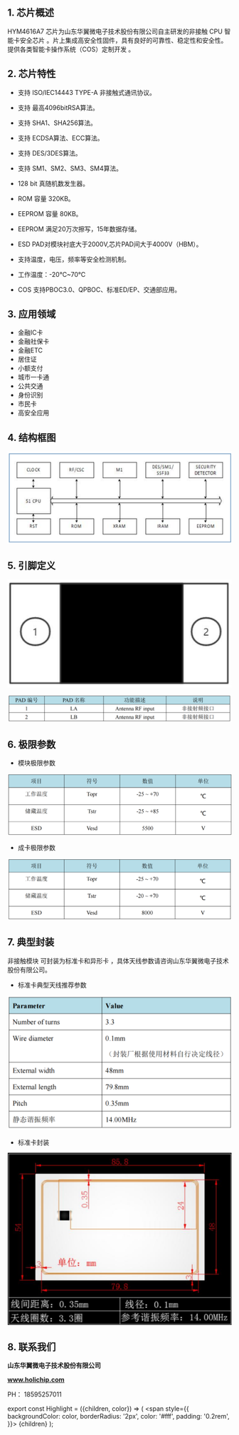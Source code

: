 
## 1. 芯片概述

HYM4616A7 芯片为山东华翼微电子技术股份有限公司自主研发的<Highlight color="#25c2a0">非接触 CPU 智能卡安全芯片</Highlight> 。片上集成高安全性固件，具有良好的可靠性、稳定性和安全性。<Highlight color="#25c2a0"> 提供各类智能卡操作系统（COS）定制开发</Highlight> 。


## 2. 芯片特性

- 支持 ISO/IEC14443 TYPE-A 非接触式通讯协议。

- 支持 最高4096bitRSA算法。
- 支持 SHA1、SHA256算法。
- 支持 ECDSA算法、ECC算法。
- 支持 DES/3DES算法。
- 支持 SM1、SM2、SM3、SM4算法。

- 128 bit 真随机数发生器。
- ROM 容量 320KB。
- EEPROM 容量 80KB。
- EEPROM 满足20万次擦写，15年数据存储。

- ESD PAD对模块衬底大于2000V,芯片PAD间大于4000V（HBM）。
- 支持温度，电压，频率等安全检测机制。

- 工作温度：-20℃~70℃

- COS 支持PBOC3.0、QPBOC、标准ED/EP、交通部应用。

## 3. 应用领域

- 金融IC卡
- 金融社保卡
- 金融ETC 
- 居住证
- 小额支付
- 城市一卡通
- 公共交通
- 身份识别
- 市民卡
- 高安全应用



## 4. 结构框图

![img](../../../static/img/document/HYM4616A41.png)


## 5. 引脚定义

![img](../../../static/img/document/HYM4616A42.png)

![img](../../../static/img/document/HYM4616A43.png)


## 6. 极限参数

- 模块极限参数

![img](../../../static/img/document/HYM4616A44.png)

- 成卡极限参数

![img](../../../static/img/document/HYM4616A45.png)


## 7. 典型封装

非接触模块<Highlight color="#25c2a0"> 可封装为标准卡和异形卡</Highlight> ，具体天线参数请咨询山东华翼微电子技术股份有限公司。

- 标准卡典型天线推荐参数

![img](../../../static/img/document/HYM4616A76.png)

- 标准卡封装

![img](../../../static/img/document/HYM4616A77.png)



## 8. 联系我们

**山东华翼微电子技术股份有限公司**

**www.holichip.com**

<Highlight color="#25c2a0"> PH： 18595257011</Highlight> 


export const Highlight = ({children, color}) => (
  <span
    style={{
      backgroundColor: color,
      borderRadius: '2px',
      color: '#fff',
      padding: '0.2rem',
    }}>
    {children}
  </span>
);